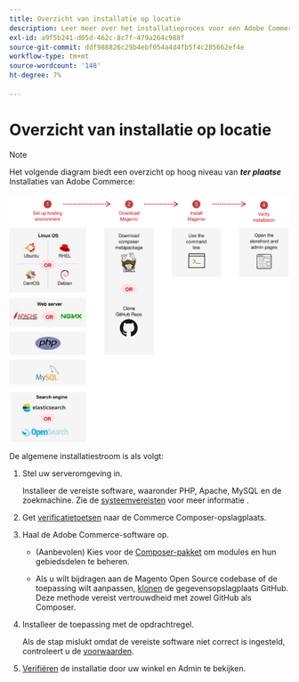```yaml
---
title: Overzicht van installatie op locatie
description: Leer meer over het installatieproces voor een Adobe Commerce-uitrol op locatie.
exl-id: a9f5b241-d05d-462c-8c7f-479a264c988f
source-git-commit: ddf988826c29b4ebf054a4d4fb5f4c285662ef4e
workflow-type: tm+mt
source-wordcount: '148'
ht-degree: 7%

---
```


# Overzicht van installatie op locatie

>[!NOTE]
>
>Het volgende diagram biedt een overzicht op hoog niveau van _**ter plaatse**_ Installaties van Adobe Commerce:

![Hoe installatie werkt](../assets/installation/install-diagram-24.svg)

De algemene installatiestroom is als volgt:

1. Stel uw serveromgeving in.

   Installeer de vereiste software, waaronder PHP, Apache, MySQL en de zoekmachine. Zie de [systeemvereisten](system-requirements.md) voor meer informatie .

1. Get [verificatietoetsen](prerequisites/authentication-keys.md) naar de Commerce Composer-opslagplaats.

1. Haal de Adobe Commerce-software op.

   * (Aanbevolen) Kies voor de [Composer-pakket](composer.md) om modules en hun gebiedsdelen te beheren.

   * Als u wilt bijdragen aan de Magento Open Source codebase of de toepassing wilt aanpassen, [klonen](https://developer.adobe.com/commerce/contributor/guides/install/clone-repository/) de gegevensopslagplaats GitHub. Deze methode vereist vertrouwdheid met zowel GitHub als Composer.

1. Installeer de toepassing met de opdrachtregel.

   Als de stap mislukt omdat de vereiste software niet correct is ingesteld, controleert u de [voorwaarden](prerequisites/overview.md).

1. [Verifiëren](next-steps/verify.md) de installatie door uw winkel en Admin te bekijken.
